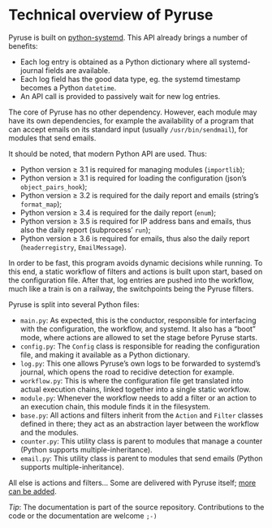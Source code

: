 # Technical overview of Pyruse

Pyruse is built on [python-systemd](https://www.freedesktop.org/software/systemd/python-systemd/journal.html).
This API already brings a number of benefits:

* Each log entry is obtained as a Python dictionary where all systemd-journal fields are available.
* Each log field has the good data type, eg. the systemd timestamp becomes a Python `datetime`.
* An API call is provided to passively wait for new log entries.

The core of Pyruse has no other dependency.
However, each module may have its own dependencies, for example the availability of a program that can accept emails on its standard input (usually `/usr/bin/sendmail`), for modules that send emails.

It should be noted, that modern Python API are used. Thus:

* Python version ≥ 3.1 is required for managing modules (`importlib`);
* Python version ≥ 3.1 is required for loading the configuration (json’s `object_pairs_hook`);
* Python version ≥ 3.2 is required for the daily report and emails (string’s `format_map`);
* Python version ≥ 3.4 is required for the daily report (`enum`);
* Python version ≥ 3.5 is required for IP address bans and emails, thus also the daily report (subprocess’ `run`);
* Python version ≥ 3.6 is required for emails, thus also the daily report (`headerregistry`, `EmailMessage`).

In order to be fast, this program avoids dynamic decisions while running.
To this end, a static workflow of filters and actions is built upon start, based on the configuration file.
After that, log entries are pushed into the workflow, much like a train is on a railway, the switchpoints being the Pyruse filters.

Pyruse is split into several Python files:

* `main.py`: As expected, this is the conductor, responsible for interfacing with the configuration, the workflow, and systemd. It also has a “boot” mode, where actions are allowed to set the stage before Pyruse starts.
* `config.py`: The `Config` class is responsible for reading the configuration file, and making it available as a Python dictionary.
* `log.py`: This one allows Pyruse’s own logs to be forwarded to systemd’s journal, which opens the road to recidive detection for example.
* `workflow.py`: This is where the configuration file get translated into actual execution chains, linked together into a single static workflow.
* `module.py`: Whenever the workflow needs to add a filter or an action to an execution chain, this module finds it in the filesystem.
* `base.py`: All actions and filters inherit from the `Action` and `Filter` classes defined in there; they act as an abstraction layer between the workflow and the modules.
* `counter.py`: This utility class is parent to modules that manage a counter (Python supports multiple-inheritance).
* `email.py`: This utility class is parent to modules that send emails (Python supports multiple-inheritance).

All else is actions and filters…
Some are delivered with Pyruse itself; [more can be added](customize.md).

_Tip_: The documentation is part of the source repository.
Contributions to the code or the documentation are welcome `;-)`
